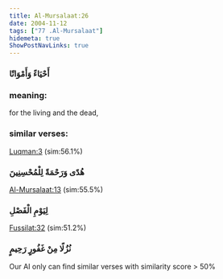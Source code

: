 ```yaml
---
title: Al-Mursalaat:26
date: 2004-11-12
tags: ["77 .Al-Mursalaat"]
hidemeta: true 
ShowPostNavLinks: true 
---
```

### أَحْيَاءً وَأَمْوَاتًا
### meaning: 
for the living and the dead,
### similar verses: 

[Luqman:3](/31/3) (sim:56.1%)

### هُدًى وَرَحْمَةً لِلْمُحْسِنِينَ

[Al-Mursalaat:13](/77/13) (sim:55.5%)

### لِيَوْمِ الْفَصْلِ

[Fussilat:32](/41/32) (sim:51.2%)

### نُزُلًا مِنْ غَفُورٍ رَحِيمٍ

Our AI only can find similar verses with similarity score > 50% 

